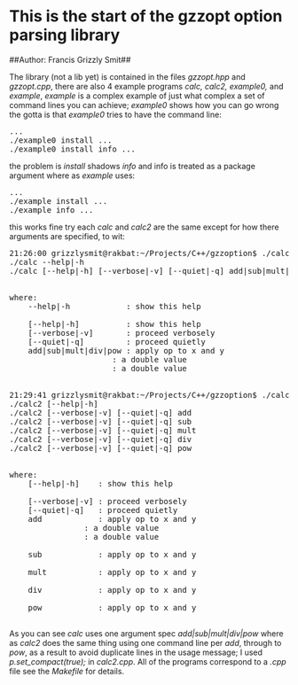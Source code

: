 This is the start of the gzzopt option parsing library
======================================================

##Author: Francis Grizzly Smit##

The library (not a lib yet) is contained in the files *gzzopt.hpp* and *gzzopt.cpp*, there are also 4 example programs *calc, calc2, example0,* and *example*, *example* is a complex example of just what complex a set of command lines you can achieve; *example0* shows how you can go wrong the gotta is 
that *example0* tries to have the command line:
<pre>
...
./example0 install <pacakage>...
./example0 install info <pacakage>...
</pre>

the problem is *install* shadows *info* and info is treated as a package argument where as *example* uses: 
<pre>
...
./example install <pacakage>...
./example info <pacakage>...
</pre>

this works fine try each *calc* and *calc2* are the same except for how there arguments are specified, to wit:
<pre>
21:26:00 grizzlysmit@rakbat:~/Projects/C++/gzzoption$ ./calc --help
./calc --help|-h
./calc [--help|-h] [--verbose|-v] [--quiet|-q] add|sub|mult|div|pow <x> <y>


where:
	--help|-h            : show this help
	                       
	[--help|-h]          : show this help
	[--verbose|-v]       : proceed verbosely
	[--quiet|-q]         : proceed quietly
	add|sub|mult|div|pow : apply op to x and y
	<x>                  : a double value
	<y>                  : a double value
	                       

21:29:41 grizzlysmit@rakbat:~/Projects/C++/gzzoption$ ./calc2 --help
./calc2 [--help|-h]
./calc2 [--verbose|-v] [--quiet|-q] add <x> <y>
./calc2 [--verbose|-v] [--quiet|-q] sub <x> <y>
./calc2 [--verbose|-v] [--quiet|-q] mult <x> <y>
./calc2 [--verbose|-v] [--quiet|-q] div <x> <y>
./calc2 [--verbose|-v] [--quiet|-q] pow <x> <y>


where:
	[--help|-h]    : show this help
	                 
	[--verbose|-v] : proceed verbosely
	[--quiet|-q]   : proceed quietly
	add            : apply op to x and y
	<x>            : a double value
	<y>            : a double value
	                 
	sub            : apply op to x and y
	                 
	mult           : apply op to x and y
	                 
	div            : apply op to x and y
	                 
	pow            : apply op to x and y
	                 
</pre>

As you can see *calc* uses one argument spec *add|sub|mult|div|pow* where as *calc2* does the same thing using one command line per *add*, through to *pow*, as a result to avoid duplicate lines in the usage message; I used *p.set_compact(true);* in *calc2.cpp*.
All of the programs correspond to a *.cpp* file see the *Makefile* for details.


